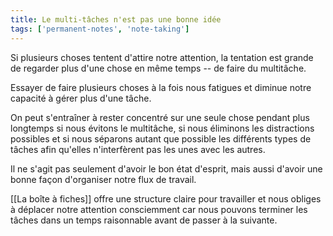 ```yaml
---
title: Le multi-tâches n'est pas une bonne idée
tags: ['permanent-notes', 'note-taking']
---
```


Si plusieurs choses tentent d'attire notre attention, la tentation est grande de regarder plus d'une chose en même temps -- de faire du multitâche.

Essayer de faire plusieurs choses à la fois nous fatigues et diminue notre capacité à gérer plus d'une tâche.

On peut s'entraîner à rester concentré sur une seule chose pendant plus longtemps si nous évitons le multitâche, si nous éliminons les distractions possibles et si nous séparons autant que possible les différents types de tâches afin qu'elles n'interfèrent pas les unes avec les autres.

Il ne s'agit pas seulement d'avoir le bon état d'esprit, mais aussi d'avoir une bonne façon d'organiser notre flux de travail. 

[[La boîte à fiches]] offre une structure claire pour travailler et nous obliges à déplacer notre attention consciemment car nous pouvons terminer les tâches dans un temps raisonnable avant de passer à la suivante.